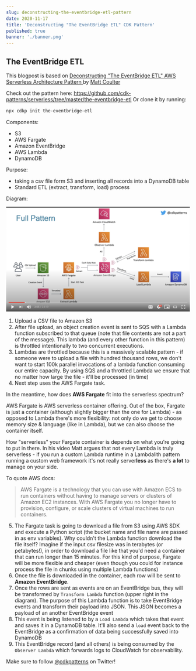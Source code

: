 ```yaml
---
slug: deconstructing-the-eventbridge-etl-pattern
date: 2020-11-17
title: 'Deconstructing "The EventBridge ETL" CDK Pattern'
published: true
banner: './banner.png'
---
```


## The EventBridge ETL

This blogpost is based on [Deconstructing "The EventBridge ETL" AWS Serverless Architecture Pattern
](https://www.youtube.com/watch?v=8kg5bYsdem4) by [Matt Coulter](https://twitter.com/nideveloper)

Check out the pattern here: https://github.com/cdk-patterns/serverless/tree/master/the-eventbridge-etl
Or clone it by running:

```bash
npx cdkp init the-eventbridge-etl
```

Components:
- S3
- AWS Fargate
- Amazon EventBridge
- AWS Lambda
- DynamoDB

Purpose:
- taking a csv file form S3 and inserting all records into a DynamoDB table
- Standard ETL (extract, transform, load) process

Diagram:

![](./banner.png)

1. Upload a CSV file to Amazon S3
2. After file upload, an object creation event is sent to SQS with a Lambda function subscribed to that queue (note that file contents are not a part of the message). This lambda (and every other function in this pattern) is throttled intentionally to two concurrent executions.
3. Lambdas are throttled because this is a massively scalable pattern - if someone were to upload a file with hundred thousand rows, we don't want to start 100k parallel invocations of a lambda function consuming our entire capacity. By using SQS and a throttled Lambda we ensure that no matter how large the file - it'll be processed (in time)
4. Next step uses the AWS Fargate task.

In the meantime, how does **AWS Fargate** fit into the serverless spectrum?

AWS Fargate is AWS serverless container offering. Out of the box, Fargate is just a container (although slightly bigger than the one for Lambda) - as opposed to Lambda there's more flexibility: not only do we get to choose memory size & language (like in Lambda), but we can also choose the container itself.

How "serverless" your Fargate container is depends on what you're going to put in there. In his video Matt argues that not every Lambda is truly serverless - if you run a custom Lambda runtime in a Lambdalith pattern running a custom web framework it's not really server**less** as there's **a lot** to manage on your side.

To quote AWS docs:

>AWS Fargate is a technology that you can use with Amazon ECS to run containers without having to manage servers or clusters of Amazon EC2 instances. With AWS Fargate you no longer have to provision, configure, or scale clusters of virtual machines to run containers.

5. The Fargate task is going to download a file from S3 using AWS SDK and execute a Python script (the bucket name and file name are passed in as env variables). Why couldn't the Lambda function download the file itself? Imagine if the input csv filesize was in terabytes (or petabytes!), in order to download a file like that you'd need a container that can run longer than 15 minutes. For this kind of purpose, Fargate will be more flexible and cheaper (even though you could for instance process the file in chunks using multiple Lambda functions)
6. Once the file is downloaded in the container, each row will be sent to **Amazon EventBridge**.
7. Once the rows are sent as events are on an EventBridge bus, they will be transformed by `Transform Lambda` function (upper right in the diagram). The purpose of this Lambda function is to take EventBridge events and transform their payload into JSON. This JSON becomes a payload of an another EventBridge event
8. This event is being listened to by a `Load Lambda` which takes that event and saves it in a DynamoDB table. It'll also send a `load` event back to the EventBridge as a confirmation of data being successfully saved into DynamoDB
9. This EventBridge record (and all others) is being consumed by the `Observer Lambda` which forwards logs to CloudWatch for observability.

Make sure to follow [@cdkpatterns](https://twitter.com/cdkpatterns) on Twitter!